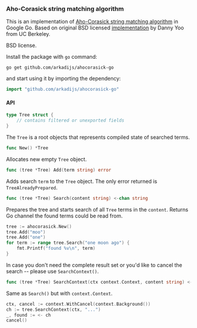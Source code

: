 ### Aho-Corasick string matching algorithm

This is an implementation of [Aho-Corasick string matching algorithm][ac] in Google Go.
Based on original BSD licensed [implementation][orig] by Danny Yoo from UC Berkeley.

BSD license.

Install the package with `go` command:
```shell
go get github.com/arkadijs/ahocorasick-go
```

and start using it by importing the dependency:
```go
import "github.com/arkadijs/ahocorasick-go"
```

#### API

```go
type Tree struct {
    // contains filtered or unexported fields
}
```
The `Tree` is a root objects that represents compiled state of searched terms.

```go
func New() *Tree
```
Allocates new empty `Tree` object.

```go
func (tree *Tree) Add(term string) error
```
Adds search `term` to the `Tree` object. The only error returned is `TreeAlreadyPrepared`.

```go
func (tree *Tree) Search(content string) <-chan string
```
Prepares the tree and starts search of all `Tree` terms in the `content`.
Returns Go channel the found terms could be read from.

```go
tree := ahocorasick.New()
tree.Add("moo")
tree.Add("one")
for term := range tree.Search("one moon ago") {
	fmt.Printf("found %v\n", term)
}
```
In case you don't need the complete result set or you'd like to cancel the search -- please use `SearchContext()`.

```go
func (tree *Tree) SearchContext(ctx context.Context, content string) <-chan string
```
Same as `Search()` but with `context.Context`.

```go
ctx, cancel := context.WithCancel(context.Background())
ch := tree.SearchContext(ctx, "...")
_, found := <- ch
cancel()
```

[ac]: http://en.wikipedia.org/wiki/Aho%E2%80%93Corasick_string_matching_algorithm
[orig]: https://hkn.eecs.berkeley.edu/~dyoo/java/index.html
